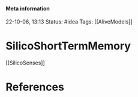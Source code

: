 #### Meta information
22-10-06, 13:13
Status: #idea
Tags: [[AliveModels]]





# SilicoShortTermMemory
[[SilicoSenses]]






# References
